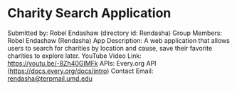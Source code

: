 # Charity Search Application

Submitted by: Robel Endashaw (directory id: Rendasha)
Group Members: Robel Endashaw (Rendasha)
App Description: A web application that allows users to search for charities by location and cause, save their favorite charities to explore later.
YouTube Video Link: https://youtu.be/-8Zh40GIMFk
APIs: Every.org API (https://docs.every.org/docs/intro)
Contact Email: rendasha@terpmail.umd.edu